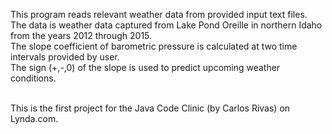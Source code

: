  This program reads relevant weather data from provided input text files.<br>
 The data is weather data captured from Lake Pond Oreille in northern Idaho from the years 2012 through 2015.<br>
 The slope coefficient of barometric pressure is calculated at two time intervals provided by user.<br>
 The sign (+,-,0) of the slope is used to predict upcoming weather conditions.<br><br>
 
 This is the first project for the Java Code Clinic (by Carlos Rivas) on Lynda.com.
